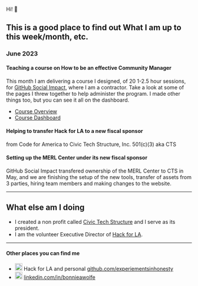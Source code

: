 Hi! 👋

## This is a good place to find out What I am up to this week/month, etc.
### June 2023
#### Teaching a course on How to be an effective Community Manager
This month I am delivering a course I designed, of 20 1-2.5 hour sessions, for [GitHub Social Impact](https://socialimpact.github.com), where I am a contractor.  Take a look at some of the pages I threw together to help administer the program.  I made other things too, but you can see it all on the dashboard.
- [Course Overview](https://dpgoscm.github.io/community-manager-training/overview.html)
- [Course Dashboard](https://dpgoscm.github.io/community-manager-training/)

#### Helping to transfer Hack for LA to a new fiscal sponsor
from Code for America to Civic Tech Structure, Inc. 501(c)(3) aka CTS

#### Setting up the MERL Center under its new fiscal sponsor
GitHub Social Impact transfered ownership of the MERL Center to CTS in May, and we are finishing the setup of the new tools, transfer of assets from 3 parties, hiring team members and making changes to the website.

--- 

## What else am I doing
- I created a non profit called [Civic Tech Structure](https://civictechstructure.org) and I serve as its president.  
- I am the volunteer Executive Director of [Hack for LA](https://www.hackforla.org/). 


--- 
#### Other places you can find me
- <img src="https://github.com/bonniewolfe/bonniewolfe/assets/107153148/0ab69100-53bb-421a-986e-ef54ab11844f" width=20px alt="GitHub"> Hack for LA and personal [github.com/experiementsinhonesty](https://github.com/experiementsinhonesty)
- <img src="https://github.com/bonniewolfe/bonniewolfe/assets/107153148/e624e5fc-bc32-4b49-b28b-148a164075da" width=20px alt="linkedIn"> [linkedin.com/in/bonnieawolfe](https://linkedin.com/in/bonnieawolfe)
